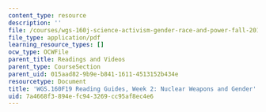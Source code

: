 ```yaml
---
content_type: resource
description: ''
file: /courses/wgs-160j-science-activism-gender-race-and-power-fall-2019/7a4668f3894efc943269cc95af8ec4e6_MITWGS_160F19_Wk2ReadingGuide.pdf
file_type: application/pdf
learning_resource_types: []
ocw_type: OCWFile
parent_title: Readings and Videos
parent_type: CourseSection
parent_uid: 015aad82-9b9e-b841-1611-4513152b434e
resourcetype: Document
title: 'WGS.160F19 Reading Guides, Week 2: Nuclear Weapons and Gender'
uid: 7a4668f3-894e-fc94-3269-cc95af8ec4e6
---
```

